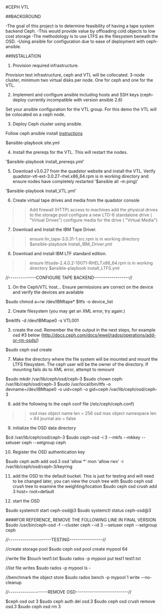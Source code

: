#CEPH VTL

##BACKGROUND

-The goal of this project is to determine feasibility of having a tape system backend Ceph.
-This would provide value by offloading cold objects to low cost storage
-The methodology is to use LTFS as the filesystem beneath the OSD.
-Using ansible for configuration due to ease of deployment with ceph-ansible.

##INSTALLATION

1)  Provision required infrastructure.

Provision test infrastructure, ceph and VTL will be collocated. 3-node cluster, minimum two virtual disks per node.  One for ceph and one for the VTL. 

2) Implement and configure ansible including hosts and SSH keys (ceph-deploy currently incompatible with version ansible 2.6)

Set your ansible configuration for the VTL group.  For this demo the VTL will be colocated on a ceph node.

3) Deploy Ceph cluster using ansible.

Follow ceph ansible install [instructions](http://docs.ceph.com/ceph-ansible/master/)

$ansible-playbook site.yml

4) Install the prereqs for the VTL.  This will restart the nodes.

'$ansible-playbook install_prereqs.yml'

5) Download v3.0.27 from the quadstor website and install the VTL. Verify quadstor-vtl-ext-3.0.27-rhel.x86_64.rpm is in working directory and ensure nodes have completely restarted '$ansible all -m ping)'

'$ansible-playbook install_VTL.yml'

6) Create virtual tape drives and media from the quadstor console

>>Add firewall (HTTP) access to machines
>>add the physical drives to the storage pool
>>configure a new LTO-6 standalone drive ( "Virtual Drives")
>>configure media for the drive ( "Virtual Media")

7) Download and Install the IBM Tape Driver.

>>ensure lin_tape-3.0.31-1.src.rpm is in working directory
$ansible-playbook Install_IBM_Driver.yml

8) Download and install IBM LTF standard edition.

>>ensure ltfssde-2.4.0.2-10071-RHEL7.x86_64.rpm is in working directory
$ansible-playbook install_LTFS.yml

//--------------CONFIGURE TAPE BACKEND------------------//

1) On the Ceph/VTL host... Ensure permissions are correct on the device and verify the devices are available

$sudo chmod a+rw /dev/IBMtape*
$ltfs -o device_list

2) Create filesystem (you may get an XML error, try again.)

$mkltfs -d /dev/IBMtape0 -s VTL001

3) create the osd.  Remember the the output in the next steps, for example osd #3 below (http://docs.ceph.com/docs/jewel/rados/operations/add-or-rm-osds/)

$sudo ceph osd create

7) Make the directory where the file system will be mounted and mount the LTFS filesystem.  The ceph user will be the owner of the directory. If mounting fails do to XML error, attempt to remount

$sudo mkdir /var/lib/ceph/osd/ceph-3
$sudo chown ceph: /var/lib/ceph/osd/ceph-3
$sudo /usr/local/bin/ltfs -o devname=/dev/IBMtape0 -o uid=ceph -o gid=ceph /var/lib/ceph/osd/ceph-3

8) add the following to the ceph conf file (/etc/ceph/ceph.conf)
>>osd max object name len = 256
>>osd max object namespace len = 64
>>journal aio = false

9) initialize the OSD data directory

$cd /var/lib/ceph/osd/ceph-3
$sudo ceph-osd -i 3 --mkfs --mkkey --setuser ceph --setgroup ceph

10) Register the OSD authentication key

$sudo ceph auth add osd.3 osd 'allow *' mon 'allow rwx' -i /var/lib/ceph/osd/ceph-3/keyring

11) add the OSD to the default bucket. This is just for testing and will need to be changed later, you can view the crush tree with $sudo ceph osd crush tree to examine the weighting/location
$sudo ceph osd crush add 3 <WEIGHT> host=<HOSTNAME> root=default

12) start the OSD

$sudo systemctl start ceph-osd@3
$sudo systemctl status ceph-osd@3

####FOR REFERENCE, REMOVE THE FOLLOWING LINE IN FINAL VERSION
$sudo /usr/bin/ceph-osd -f --cluster ceph --id 3 --setuser ceph --setgroup ceph

//----------------------TESTING-----------------//

//create storage pool
$sudo ceph osd pool create mypool 64

//write file
$touch test1.txt
$sudo rados -p mypool put test1 test1.txt

//list file writes
$sudo rados -p mypool ls -

//benchmark the object store
$sudo rados bench -p mypool 1 write --no-cleanup

//--------------------REMOVE OSD---------------------------//

$ceph osd out 3
$sudo ceph auth del osd.3
$sudo ceph osd crush remove osd.3
$sudo ceph osd rm 3
